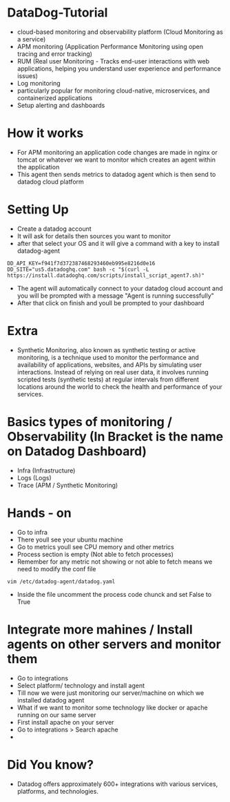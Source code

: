 # DataDog-Tutorial
- cloud-based monitoring and observability platform (Cloud Monitoring as a service)
- APM monitoring (Application Performance Monitoring using open tracing and error tracking)
- RUM (Real user Monitoring - Tracks end-user interactions with web applications, helping you understand user experience and performance issues)
- Log monitoring 
- particularly popular for monitoring cloud-native, microservices, and containerized applications
- Setup alerting and dashboards

# How it works
- For APM monitoring an application code changes are made in nginx or tomcat or whatever we want to monitor which creates an agent within the application
- This agent then sends metrics to datadog agent which is then send to datadog cloud platform


# Setting Up
- Create a datadog account
- It will ask for details then sources you want to monitor
- after that select your OS and it will give a command with a key to install datadog-agent
```
DD_API_KEY=f941f7d372387468293460eb995e8216d0e16 DD_SITE="us5.datadoghq.com" bash -c "$(curl -L https://install.datadoghq.com/scripts/install_script_agent7.sh)"
```
- The agent will automatically connect to your datadog cloud account and you will be prompted with a message "Agent is running successfully"
- After that click on finish and youll be prompted to your dashboard

# Extra
- Synthetic Monitoring, also known as synthetic testing or active monitoring, is a technique used to monitor the performance and availability of applications, websites, and APIs by simulating user interactions. Instead of relying on real user data, it involves running scripted tests (synthetic tests) at regular intervals from different locations around the world to check the health and performance of your services.

# Basics types of monitoring / Observability (In Bracket is the name on Datadog Dashboard)
- Infra (Infrastructure)
- Logs (Logs)
- Trace (APM / Synthetic Monitoring)


# Hands - on
- Go to infra
- There youll see your ubuntu machine
- Go to metrics youll see CPU memory and other metrics
- Process section is empty (Not able to fetch processes)
- Remember for any metric not showing or not able to fetch means we need to modify the conf file
```
vim /etc/datadog-agent/datadog.yaml
```
- Inside the file uncomment the process code chunck and set False to True

# Integrate more mahines / Install agents on other servers and monitor them
- Go to integrations
- Select platform/ technology and install agent
- Till now we were just monitoring our server/machine on which we installed datadog agent
- What if we want to monitor some technology like docker or apache running on our same server
- First install apache on your server
- Go to integrations > Search apache
- 

# Did You know?
- Datadog offers approximately 600+ integrations with various services, platforms, and technologies.







